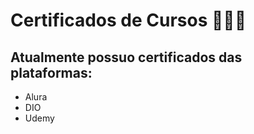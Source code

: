 # Certificados de Cursos 🚀🚀🚀

## Atualmente possuo certificados das plataformas:

 - Alura
 - DIO
 - Udemy
